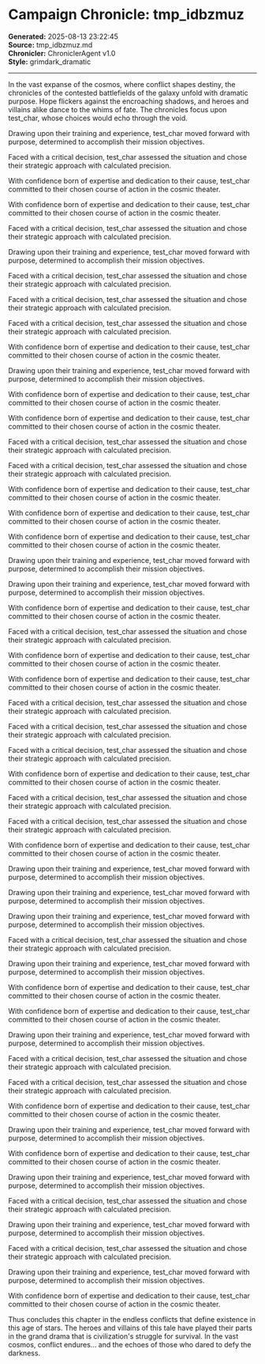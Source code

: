 # Campaign Chronicle: tmp_idbzmuz

**Generated:** 2025-08-13 23:22:45  
**Source:** tmp_idbzmuz.md  
**Chronicler:** ChroniclerAgent v1.0  
**Style:** grimdark_dramatic  

---

In the vast expanse of the cosmos, where conflict shapes destiny, the chronicles of the contested battlefields of the galaxy unfold with dramatic purpose. Hope flickers against the encroaching shadows, and heroes and villains alike dance to the whims of fate. The chronicles focus upon test_char, whose choices would echo through the void.

Drawing upon their training and experience, test_char moved forward with purpose, determined to accomplish their mission objectives. 

Faced with a critical decision, test_char assessed the situation and chose their strategic approach with calculated precision. 

With confidence born of expertise and dedication to their cause, test_char committed to their chosen course of action in the cosmic theater. 

With confidence born of expertise and dedication to their cause, test_char committed to their chosen course of action in the cosmic theater. 

Faced with a critical decision, test_char assessed the situation and chose their strategic approach with calculated precision. 

Drawing upon their training and experience, test_char moved forward with purpose, determined to accomplish their mission objectives. 

Faced with a critical decision, test_char assessed the situation and chose their strategic approach with calculated precision. 

Faced with a critical decision, test_char assessed the situation and chose their strategic approach with calculated precision. 

Faced with a critical decision, test_char assessed the situation and chose their strategic approach with calculated precision. 

With confidence born of expertise and dedication to their cause, test_char committed to their chosen course of action in the cosmic theater. 

Drawing upon their training and experience, test_char moved forward with purpose, determined to accomplish their mission objectives. 

With confidence born of expertise and dedication to their cause, test_char committed to their chosen course of action in the cosmic theater. 

With confidence born of expertise and dedication to their cause, test_char committed to their chosen course of action in the cosmic theater. 

Faced with a critical decision, test_char assessed the situation and chose their strategic approach with calculated precision. 

Faced with a critical decision, test_char assessed the situation and chose their strategic approach with calculated precision. 

With confidence born of expertise and dedication to their cause, test_char committed to their chosen course of action in the cosmic theater. 

With confidence born of expertise and dedication to their cause, test_char committed to their chosen course of action in the cosmic theater. 

With confidence born of expertise and dedication to their cause, test_char committed to their chosen course of action in the cosmic theater. 

Drawing upon their training and experience, test_char moved forward with purpose, determined to accomplish their mission objectives. 

Drawing upon their training and experience, test_char moved forward with purpose, determined to accomplish their mission objectives. 

With confidence born of expertise and dedication to their cause, test_char committed to their chosen course of action in the cosmic theater. 

Faced with a critical decision, test_char assessed the situation and chose their strategic approach with calculated precision. 

With confidence born of expertise and dedication to their cause, test_char committed to their chosen course of action in the cosmic theater. 

With confidence born of expertise and dedication to their cause, test_char committed to their chosen course of action in the cosmic theater. 

Faced with a critical decision, test_char assessed the situation and chose their strategic approach with calculated precision. 

Faced with a critical decision, test_char assessed the situation and chose their strategic approach with calculated precision. 

Faced with a critical decision, test_char assessed the situation and chose their strategic approach with calculated precision. 

With confidence born of expertise and dedication to their cause, test_char committed to their chosen course of action in the cosmic theater. 

Faced with a critical decision, test_char assessed the situation and chose their strategic approach with calculated precision. 

Faced with a critical decision, test_char assessed the situation and chose their strategic approach with calculated precision. 

With confidence born of expertise and dedication to their cause, test_char committed to their chosen course of action in the cosmic theater. 

Drawing upon their training and experience, test_char moved forward with purpose, determined to accomplish their mission objectives. 

Drawing upon their training and experience, test_char moved forward with purpose, determined to accomplish their mission objectives. 

Drawing upon their training and experience, test_char moved forward with purpose, determined to accomplish their mission objectives. 

Faced with a critical decision, test_char assessed the situation and chose their strategic approach with calculated precision. 

Drawing upon their training and experience, test_char moved forward with purpose, determined to accomplish their mission objectives. 

With confidence born of expertise and dedication to their cause, test_char committed to their chosen course of action in the cosmic theater. 

With confidence born of expertise and dedication to their cause, test_char committed to their chosen course of action in the cosmic theater. 

Drawing upon their training and experience, test_char moved forward with purpose, determined to accomplish their mission objectives. 

Faced with a critical decision, test_char assessed the situation and chose their strategic approach with calculated precision. 

Faced with a critical decision, test_char assessed the situation and chose their strategic approach with calculated precision. 

With confidence born of expertise and dedication to their cause, test_char committed to their chosen course of action in the cosmic theater. 

Drawing upon their training and experience, test_char moved forward with purpose, determined to accomplish their mission objectives. 

With confidence born of expertise and dedication to their cause, test_char committed to their chosen course of action in the cosmic theater. 

Drawing upon their training and experience, test_char moved forward with purpose, determined to accomplish their mission objectives. 

Faced with a critical decision, test_char assessed the situation and chose their strategic approach with calculated precision. 

Drawing upon their training and experience, test_char moved forward with purpose, determined to accomplish their mission objectives. 

Faced with a critical decision, test_char assessed the situation and chose their strategic approach with calculated precision. 

Drawing upon their training and experience, test_char moved forward with purpose, determined to accomplish their mission objectives. 

With confidence born of expertise and dedication to their cause, test_char committed to their chosen course of action in the cosmic theater.

Thus concludes this chapter in the endless conflicts that define existence in this age of stars. The heroes and villains of this tale have played their parts in the grand drama that is civilization's struggle for survival. In the vast cosmos, conflict endures... and the echoes of those who dared to defy the darkness.